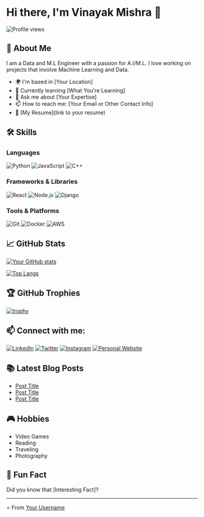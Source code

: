 # Hi there, I'm Vinayak Mishra 👋

![Profile views](https://komarev.com/ghpvc/?username=yourusername&color=blue)

## 🚀 About Me
I am a Data and M.L Engineer with a passion for A.I/M.L. I love working on projects that involve Machine Learning and Data.

- 🌍 I'm based in [Your Location]
- 🧠 Currently learning [What You're Learning]
- 💬 Ask me about [Your Expertise]
- 📫 How to reach me: [Your Email or Other Contact Info]
- 📝 [My Resume](link to your resume)

## 🛠️ Skills

### Languages
![Python](https://img.shields.io/badge/-Python-333333?style=flat&logo=python)
![JavaScript](https://img.shields.io/badge/-JavaScript-333333?style=flat&logo=javascript)
![C++](https://img.shields.io/badge/-C++-333333?style=flat&logo=cplusplus)

### Frameworks & Libraries
![React](https://img.shields.io/badge/-React-333333?style=flat&logo=react)
![Node.js](https://img.shields.io/badge/-Node.js-333333?style=flat&logo=nodedotjs)
![Django](https://img.shields.io/badge/-Django-333333?style=flat&logo=django)

### Tools & Platforms
![Git](https://img.shields.io/badge/-Git-333333?style=flat&logo=git)
![Docker](https://img.shields.io/badge/-Docker-333333?style=flat&logo=docker)
![AWS](https://img.shields.io/badge/-AWS-333333?style=flat&logo=amazonaws)

## 📈 GitHub Stats
[![Your GitHub stats](https://github-readme-stats.vercel.app/api?username=yourusername&show_icons=true&theme=radical)](https://github.com/yourusername)

[![Top Langs](https://github-readme-stats.vercel.app/api/top-langs/?username=yourusername&layout=compact&theme=radical)](https://github.com/yourusername)

## 🏆 GitHub Trophies
[![trophy](https://github-profile-trophy.vercel.app/?username=yourusername&theme=onedark)](https://github.com/yourusername)

## 📫 Connect with me:
[![LinkedIn](https://img.shields.io/badge/-LinkedIn-0077B5?style=flat&logo=linkedin)](https://www.linkedin.com/in/yourprofile/)
[![Twitter](https://img.shields.io/badge/-Twitter-1DA1F2?style=flat&logo=twitter&logoColor=white)](https://twitter.com/yourprofile)
[![Instagram](https://img.shields.io/badge/-Instagram-E4405F?style=flat&logo=instagram&logoColor=white)](https://www.instagram.com/yourprofile/)
[![Personal Website](https://img.shields.io/badge/-Personal%20Website-000000?style=flat&logo=aboutdotme&logoColor=white)](https://yourwebsite.com/)

## 📚 Latest Blog Posts
<!-- BLOG-POST-LIST:START -->
- [Post Title](link)
- [Post Title](link)
- [Post Title](link)
<!-- BLOG-POST-LIST:END -->

## 🎮 Hobbies
- Video Games
- Reading
- Traveling
- Photography

## 🤖 Fun Fact
Did you know that [Interesting Fact]?

---

⭐️ From [Your Username](https://github.com/yourusername)
